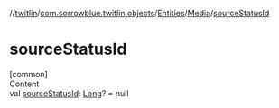 //[twitlin](../../../index.md)/[com.sorrowblue.twitlin.objects](../../index.md)/[Entities](../index.md)/[Media](index.md)/[sourceStatusId](source-status-id.md)



# sourceStatusId  
[common]  
Content  
val [sourceStatusId](source-status-id.md): [Long](https://kotlinlang.org/api/latest/jvm/stdlib/kotlin/-long/index.html)? = null  



